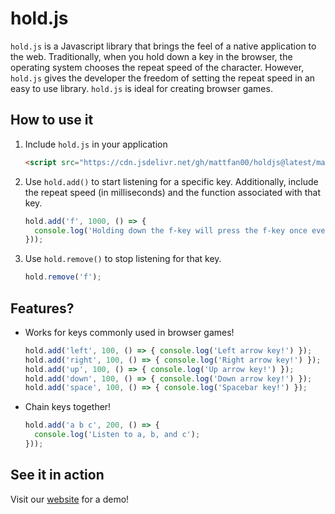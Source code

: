 # hold.js

`hold.js` is a Javascript library that brings the feel of a native application to the web.
Traditionally, when you hold down a key in the browser, the operating system 
chooses the repeat speed of the character. However, `hold.js` gives the developer 
the freedom of setting the repeat speed in an easy to use library. `hold.js` is 
ideal for creating browser games.

## How to use it
1. Include `hold.js` in your application 

    ```html
    <script src="https://cdn.jsdelivr.net/gh/mattfan00/holdjs@latest/main.js"></script>
    ```

1. Use `hold.add()` to start listening for a specific key. Additionally, include
the repeat speed (in milliseconds) and the function associated with that key.

    ```js
    hold.add('f', 1000, () => {
      console.log('Holding down the f-key will press the f-key once every second');
    }));
    ```

1. Use `hold.remove()` to stop listening for that key.

    ```js
    hold.remove('f');
    ```

## Features?
- Works for keys commonly used in browser games! 

    ```js
    hold.add('left', 100, () => { console.log('Left arrow key!') });
    hold.add('right', 100, () => { console.log('Right arrow key!') });
    hold.add('up', 100, () => { console.log('Up arrow key!') });
    hold.add('down', 100, () => { console.log('Down arrow key!') });
    hold.add('space', 100, () => { console.log('Spacebar key!') });
    ```

- Chain keys together! 

    ```js
    hold.add('a b c', 200, () => {
      console.log('Listen to a, b, and c');
    }));
    ```

## See it in action
Visit our [website](https://holdjs.netlify.app/) for a demo!

